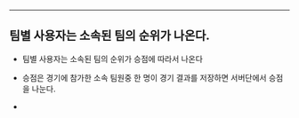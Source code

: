 ****

## 팀별 사용자는 소속된 팀의 순위가 나온다.

- 팀별 사용자는 소속된 팀의 순위가 승점에 따라서 나온다

- 승점은 경기에 참가한 소속 팀원중 한 명이 경기 결과를 저장하면 서버단에서 승점을 나눈다.

- 
